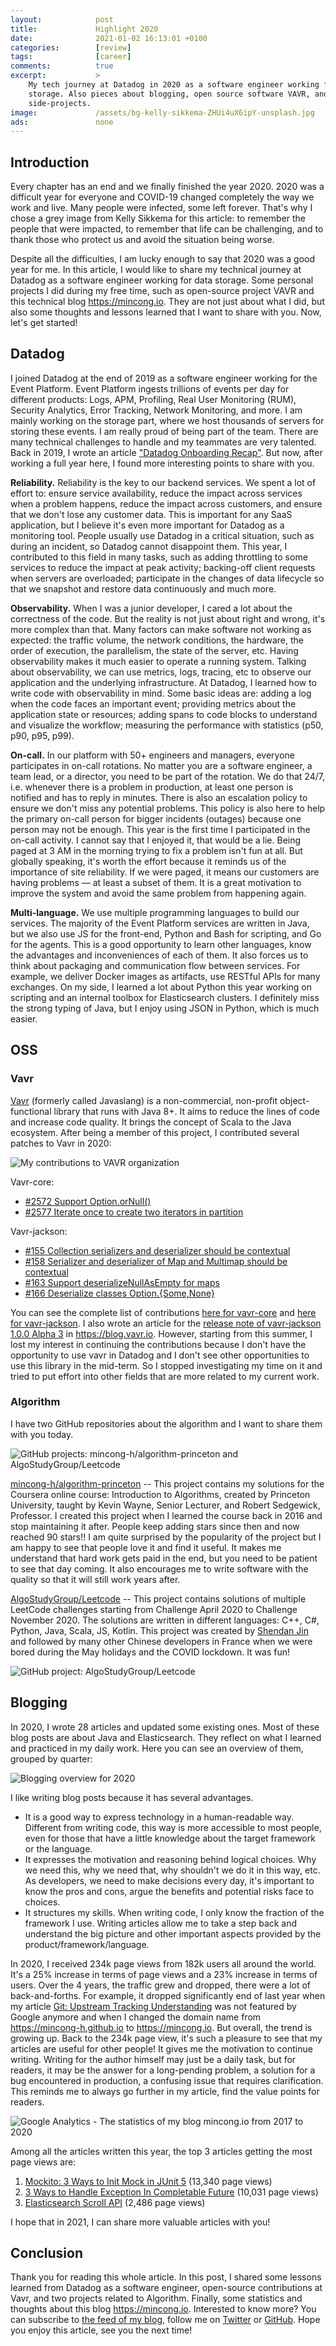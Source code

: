 ```yaml
---
layout:            post
title:             Highlight 2020
date:              2021-01-02 16:13:01 +0100
categories:        [review]
tags:              [career]
comments:          true
excerpt:           >
    My tech journey at Datadog in 2020 as a software engineer working for data
    storage. Also pieces about blogging, open source software VAVR, and other
    side-projects.
image:             /assets/bg-kelly-sikkema-ZHUi4uX6ipY-unsplash.jpg
ads:               none
---
```


## Introduction

Every chapter has an end and we finally finished the year 2020. 2020 was a
difficult year for everyone and COVID-19 changed completely the way we work and
live. Many people were infected, some left forever. That's why I chose a grey
image from Kelly Sikkema for this article: to remember the people that were
impacted, to remember that life can be challenging, and to thank those who
protect us and avoid the situation being worse.

Despite all the difficulties, I am lucky enough to say that 2020 was a good
year for me. In this article, I would like to share my technical journey
at Datadog as a software engineer working for data storage. Some personal projects I
did during my free time, such as open-source project VAVR and this technical blog
<https://mincong.io>. They are not just about what I did, but also
some thoughts and lessons learned that I want to share with you. Now, let's get started!

## Datadog

I joined Datadog at the end of 2019 as a software engineer working for the Event
Platform. Event Platform ingests trillions of events per day for different
products: Logs, APM, Profiling, Real User Monitoring (RUM), Security Analytics,
Error Tracking, Network Monitoring, and more. I am mainly working on the storage
part, where we host thousands of servers for storing these events. I am really
proud of being part of the team. There are many technical challenges to handle and my
teammates are very talented. Back in 2019, I wrote an article ["Datadog
Onboarding Recap"](/2019/11/17/dd-onboarding/). But now, after working a full
year here, I found more interesting points to share with you.

**Reliability.** Reliability is the key to our backend services. We spent a lot
of effort to: ensure service availability, reduce the impact across
services when a problem happens, reduce the impact across customers, and ensure
that we don't lose any customer data. This is important for any SaaS
application, but I believe it's even more important for Datadog as a monitoring
tool. People usually use Datadog in a critical situation, such as during an
incident, so Datadog cannot disappoint them. This year, I contributed to this
field in many tasks, such as adding throttling to some services to reduce the impact at peak
activity; backing-off client requests when servers are overloaded; participate
in the changes of data lifecycle so that we snapshot and restore data
continuously and much more.

**Observability.** When I was a junior developer, I cared a lot about the
correctness of the code. But the reality is not just about right and wrong, it's
more complex than that. Many factors can make software not working as
expected: the traffic volume, the network conditions, the hardware, the order of
execution, the parallelism, the state of the server, etc. Having observability
makes it much easier to operate a running system. Talking about observability,
we can use metrics, logs, tracing, etc to observe our application and the
underlying infrastructure. At Datadog, I learned how to write code with
observability in mind. Some basic ideas are: adding a log when the code faces an
important event; providing metrics about the application state or resources;
adding spans to code blocks to understand and visualize the workflow; measuring the
performance with statistics (p50, p90, p95, p99).

**On-call.** In our platform with 50+ engineers and managers, everyone
participates in on-call rotations. No matter you are a software engineer, a team
lead, or a director, you need to be part of the rotation. We do that 24/7,
i.e. whenever there is a problem in production, at least one person is notified
and has to reply in minutes. There is also an escalation policy to ensure we don't
miss any potential problems. This policy is also here to help the primary on-call
person for bigger incidents (outages) because one person may not be enough. This
year is the first time I participated in the on-call activity. I cannot say that I
enjoyed it, that would be a lie. Being paged at 3 AM in the morning trying to fix
a problem isn't fun at all. But globally speaking, it's worth the effort because
it reminds us of the importance of site reliability. If we were paged, it means our
customers are having problems — at least a subset of them. It is a great
motivation to improve the system and avoid the same problem from happening again.

**Multi-language.** We use multiple programming languages to build our services.
The majority of the Event Platform services are written in Java, but we also use JS
for the front-end, Python and Bash for scripting, and Go for the agents.
This is a good opportunity to
learn other languages, know the advantages and inconveniences of each of them.
It also forces us to think about packaging and communication flow between
services. For example, we deliver Docker images as artifacts, use RESTful APIs
for many exchanges. On my side, I learned a lot about Python this year working
on scripting and an internal toolbox for Elasticsearch clusters. I definitely
miss the strong typing of Java, but I enjoy using JSON in Python, which is much
easier.

## OSS

### Vavr

[Vavr](https://github.com/vavr-io) (formerly called Javaslang) is a non-commercial, non-profit
object-functional library that runs with Java 8+. It aims to reduce the lines
of code and increase code quality. It brings the concept of Scala to the Java
ecosystem. After being a member of this project, I contributed several patches
to Vavr in 2020:

<img src="/assets/20210102-vavr-2020.png"
     alt="My contributions to VAVR organization" />

Vavr-core:

- [#2572 Support Option.orNull()](https://github.com/vavr-io/vavr/pull/2572)
- [#2577 Iterate once to create two iterators in
  partition](https://github.com/vavr-io/vavr/pull/2577)

Vavr-jackson:

- [#155 Collection serializers and deserializer should be contextual](https://github.com/vavr-io/vavr-jackson/pull/155)
- [#158 Serializer and deserializer of Map and Multimap should be contextual](https://github.com/vavr-io/vavr-jackson/pull/158)
- [#163 Support deserializeNullAsEmpty for maps](https://github.com/vavr-io/vavr-jackson/pull/163)
- [#166 Deserialize classes Option.{Some,None}](https://github.com/vavr-io/vavr-jackson/pull/166)

You can see the complete list of contributions [here for
vavr-core](https://github.com/vavr-io/vavr/pulls?q=is%3Apr+is%3Aclosed+author%3Amincong-h)
and [here for
vavr-jackson](https://github.com/vavr-io/vavr-jackson/pulls?q=is%3Apr+is%3Aclosed+author%3Amincong-h).
I also wrote an article for the [release note of vavr-jackson 1.0.0 Alpha
3](https://blog.vavr.io/vavr-jackson-1-0-0-alpha-3/) in <https://blog.vavr.io>.
However, starting from this summer, I lost my interest in continuing the
contributions because I don't have the opportunity to use vavr in Datadog and I
don't see other opportunities to use this library in the mid-term. So I stopped
investigating my time on it and tried to put effort into other fields that are
more related to my current work.

### Algorithm

I have two GitHub repositories about the algorithm and I want to share them with you
today.

<img src="/assets/20210102-algo.png"
     alt="GitHub projects: mincong-h/algorithm-princeton and AlgoStudyGroup/Leetcode" />

[mincong-h/algorithm-princeton](https://github.com/mincong-h/algorithm-princeton)
-- This project contains my solutions for the Coursera online course:
Introduction to Algorithms, created by Princeton University, taught by Kevin
Wayne, Senior Lecturer, and Robert Sedgewick, Professor. I created this project
when I learned the course back in 2016 and stop maintaining it after. People
keep adding stars since then and now reached 90 stars!! I am quite surprised by
the popularity of the project but I am happy to see that people love it and find
it useful. It makes me understand that hard work gets paid in the end, but you
need to be patient to see that day coming. It also encourages me to write software
with the quality so that it will still work years after.

[AlgoStudyGroup/Leetcode](https://github.com/AlgoStudyGroup/Leetcode) -- This
project contains solutions of multiple LeetCode challenges starting
from Challenge April 2020 to Challenge November 2020. The solutions are written
in different languages: C++, C#, Python, Java, Scala, JS, Kotlin. This project
was created by [Shendan Jin](https://github.com/jinshendan) and followed by many
other Chinese developers in France when we were bored during the May holidays
and the COVID lockdown. It was fun!

<img src="/assets/20210102-AlgoStudyGroup.png"
     alt="GitHub project: AlgoStudyGroup/Leetcode" />

## Blogging

In 2020, I wrote 28 articles and updated some existing ones. Most of these blog
posts are about Java and Elasticsearch. They reflect on what I learned and practiced in my
daily work. Here you can see an overview of them, grouped by quarter:

<img src="/assets/20210102-2020-overview.png"
     alt="Blogging overview for 2020" />

I like writing blog posts because it has several advantages.

- It is a good way to express technology in a human-readable way. Different
  from writing code, this way is more accessible to most people, even
  for those that have a little knowledge about the target framework or the language.
- It expresses the motivation and reasoning behind logical choices. Why we need
  this, why we need that, why shouldn't we do it in this way, etc. As developers,
  we need to make decisions every day, it's important to know the pros and cons,
  argue the benefits and potential risks face to choices.
- It structures my skills. When writing code, I only know the fraction of the
  framework I use. Writing articles allow me to take a step back and understand
  the big picture and other important aspects provided by the product/framework/language.

In 2020, I received 234k page views from 182k users all around the world. It's a
25% increase in terms of page views and a 23% increase in terms of users. Over the
4 years, the traffic grew and dropped, there were a lot of back-and-forths. For
example, it dropped significantly end of last year when my article [Git:
Upstream Tracking Understanding](/2018/05/02/git-upstream-tracking/) was not
featured by Google anymore and when I changed the domain name from
<https://mincong-h.github.io> to <https://mincong.io>. But overall, the trend is
growing up. Back to the 234k page view, it's
such a pleasure to see that my articles are useful for other people! It gives me
the motivation to continue writing. Writing for the author himself may just be a daily
task, but for readers, it may be the answer for a long-pending problem, a solution
for a bug encountered in production, a confusing issue that requires
clarification. This reminds me to always go further in my
article, find the value points for readers.

<img src="/assets/20210102-blog-stats-last-4-years.png"
     alt="Google Analytics - The statistics of my blog mincong.io from 2017 to 2020" />

Among all the articles written this year, the top 3 articles getting the most
page views are:

1. [Mockito: 3 Ways to Init Mock in JUnit 5](/2020/04/19/mockito-junit5/)
   (13,340 page views)
2. [3 Ways to Handle Exception In Completable
   Future](/2020/05/30/exception-handling-in-completable-future/) (10,031 page
   views)
3. [Elasticsearch Scroll API](/2020/01/19/elasticsearch-scroll-api/) (2,486 page
   views)

I hope that in 2021, I can share more valuable articles with you!

## Conclusion

Thank you for reading this whole article. In this post, I shared some lessons
learned from Datadog as a software engineer, open-source contributions at Vavr,
and two projects related to Algorithm. Finally, some statistics and thoughts
about this blog <https://mincong.io>.
Interested to know more? You can subscribe to [the feed of my blog](/feed.xml), follow me
on [Twitter](https://twitter.com/mincong_h) or
[GitHub](https://github.com/mincong-h/). Hope you enjoy this article, see you the next time!
